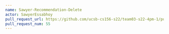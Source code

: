 ```yaml
---
name: Sawyer-Recommendation-Delete
actor: SawyerEssabhoy
pull_request_url: https://github.com/ucsb-cs156-s22/team03-s22-4pm-1/pull/55
pull_request_num: 55
---
```

